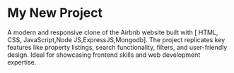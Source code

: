 # My New Project

A modern and responsive clone of the Airbnb website built with [ HTML, CSS, JavaScript,Node JS,ExpressJS,Mongodb]. The project replicates key features like property listings, search functionality, filters, and user-friendly design. Ideal for showcasing frontend skills and web development expertise.

